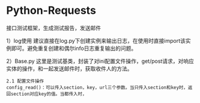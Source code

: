 # Python-Requests
接口测试框架，生成测试报告，发送邮件

1）log使用
建议直接在log.py下创建实例来输出日志，在使用时直接import该实例即可。避免重复创建和偶尔info日志重复输出的问题。

2）Base.py
这里是测试基类，封装了对ini配置文件操作，get/post请求，对响应实体的操作，和一起发送邮件时，获取收件人的方法。

	2.1 配置文件操作
	config_read()：可以传入section，key，url三个参数。当只传入section和key时，返回section对应key的值。当都传入时，
